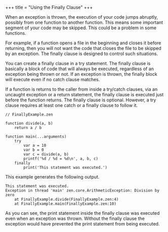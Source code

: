 +++
title = "Using the Finally Clause"
+++

When an exception is thrown, the execution of your code jumps abruptly, possibly
from one function to another function. This means some important segment of your
code may be skipped. This could be a problem in some functions.

For example, if a function opens a file in the beginning and closes it before
returning, then you will not want the code that closes the file to be skipped
by an exception. The finally clause is designed to control such situations.

You can create a finally clause in a try statement. The finally clause is
basically a block of code that will always be executed, regardless of an exception
being thrown or not. If an exception is thrown, the finally block will execute
even if no catch clause matches.

If a function is returns to the caller from inside a try/catch clauses, via an
uncaught exception or a return statement, the finally clause is executed just
before the function returns. The finally clause is optional. However, a try clause
requires at least one catch or a finally clause to follow it.

```
// FinallyExample.zen

function divide(a, b)
    return a / b

function main(...arguments)
    try
        var a = 10
        var b = 0
        var c = divide(a, b)
        printf('%d / %d = %d\n', a, b, c)
    finally
        print('This statement was executed.')
```

This example generates the following output.

```
This statement was executed.
Exception in thread 'main' zen.core.ArithmeticException: Division by zero
    at FinallyExample.divide(FinallyExample.zen:4)
    at FinallyExample.main(FinallyExample.zen:10)
```

As you can see, the print statement inside the finally clause was executed
even when an exception was thrown. Without the finally clause the exception
would have prevented the print statement from being executed.